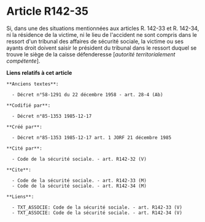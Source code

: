 # Article R142-35

Si, dans une des situations mentionnées aux articles R. 142-33 et R. 142-34, ni la résidence de la victime, ni le lieu de
l'accident ne sont compris dans le ressort d'un tribunal des affaires de sécurité sociale, la victime ou ses ayants droit
doivent saisir le président du tribunal dans le ressort duquel se trouve le siège de la caisse défenderesse [*autorité
territorialement compétente*].

**Liens relatifs à cet article**

	**Anciens textes**:

	  - Décret n°58-1291 du 22 décembre 1958 - art. 28-4 (Ab)

	**Codifié par**:

	  - Décret n°85-1353 1985-12-17

	**Créé par**:

	  - Décret n°85-1353 1985-12-17 art. 1 JORF 21 décembre 1985

	**Cité par**:

	  - Code de la sécurité sociale. - art. R142-32 (V)

	**Cite**:

	  - Code de la sécurité sociale. - art. R142-33 (M)
	  - Code de la sécurité sociale. - art. R142-34 (M)

	**Liens**:

	  - TXT_ASSOCIE: Code de la sécurité sociale. - art. R142-33 (V)
	  - TXT_ASSOCIE: Code de la sécurité sociale. - art. R142-34 (V)

